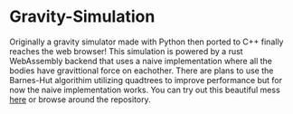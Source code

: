 # Gravity-Simulation

Originally a gravity simulator made with Python then ported to C++ finally reaches the web browser! This simulation is powered by a rust WebAssembly backend that uses a naive implementation where all the bodies have gravittional force on eachother. There are plans to use the Barnes-Hut algorithim utilizing quadtrees to improve performance but for now the naive implementation works. You can try out this beautiful mess [here](https://gravity.notaroomba.dev) or browse around the repository.
